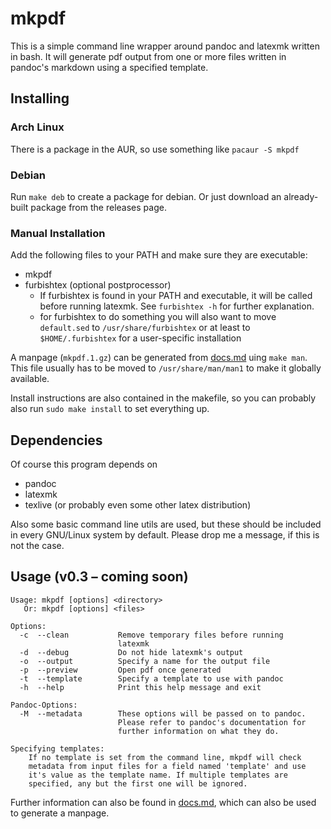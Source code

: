 # mkpdf

This is a simple command line wrapper around pandoc and latexmk
written in bash. It will generate pdf output from one or more files
written in pandoc's markdown using a specified template.


## Installing

### Arch Linux

There is a package in the AUR, so use something like `pacaur -S mkpdf`

### Debian

Run `make deb` to create a package for debian. Or just download an
already-built package from the releases page.

### Manual Installation

Add the following files to your PATH and make sure they are executable:

- mkpdf
- furbishtex (optional postprocessor)
    * If furbishtex is found in your PATH and executable, it will be called
      before running latexmk. See ``furbishtex -h`` for further explanation.
    * for furbishtex to do something you will also want to
      move ``default.sed`` to ``/usr/share/furbishtex`` or
      at least to ``$HOME/.furbishtex`` for a user-specific
      installation

A manpage (`mkpdf.1.gz`) can be generated from [docs.md](docs.md) uing `make
man`. This file usually has to be moved to `/usr/share/man/man1` to make it
globally available.

Install instructions are also contained in the makefile, so you can probably
also run `sudo make install` to set everything up.


## Dependencies

Of course this program depends on

- pandoc
- latexmk
- texlive (or probably even some other latex distribution)

Also some basic command line utils are used, but these should be included
in every GNU/Linux system by default. Please drop me a message, if this is
not the case.

## Usage (v0.3 – coming soon)

```
Usage: mkpdf [options] <directory>
   Or: mkpdf [options] <files>

Options:
  -c  --clean           Remove temporary files before running
                        latexmk
  -d  --debug           Do not hide latexmk's output
  -o  --output          Specify a name for the output file
  -p  --preview         Open pdf once generated
  -t  --template        Specify a template to use with pandoc
  -h  --help            Print this help message and exit

Pandoc-Options:
  -M  --metadata        These options will be passed on to pandoc.
                        Please refer to pandoc's documentation for
                        further information on what they do.

Specifying templates:
    If no template is set from the command line, mkpdf will check
    metadata from input files for a field named 'template' and use
    it's value as the template name. If multiple templates are
    specified, any but the first one will be ignored.
```

Further information can also be found in [docs.md](docs.md), which can also be used to
generate a manpage.
